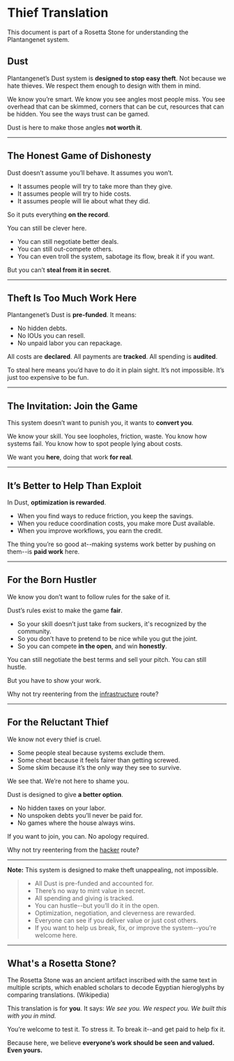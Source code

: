 # Thief Translation

This document is part of a Rosetta Stone for understanding the Plantangenet system.

## Dust

Plantangenet’s Dust system is **designed to stop easy theft**. Not because we hate thieves. We respect them enough to design with them in mind.

We know you’re smart. We know you see angles most people miss. You see overhead that can be skimmed, corners that can be cut, resources that can be hidden. You see the ways trust can be gamed.

Dust is here to make those angles **not worth it**.

---

## The Honest Game of Dishonesty

Dust doesn’t assume you’ll behave. It assumes you won’t.

* It assumes people will try to take more than they give.
* It assumes people will try to hide costs.
* It assumes people will lie about what they did.

So it puts everything **on the record**.

You can still be clever here.

* You can still negotiate better deals.
* You can still out-compete others.
* You can even troll the system, sabotage its flow, break it if you want.

But you can’t **steal from it in secret**.

---

## Theft Is Too Much Work Here

Plantangenet’s Dust is **pre-funded**. It means:

* No hidden debts.
* No IOUs you can resell.
* No unpaid labor you can repackage.

All costs are **declared**. All payments are **tracked**. All spending is **audited**.

To steal here means you’d have to do it in plain sight. It’s not impossible. It’s just too expensive to be fun.

---

## The Invitation: Join the Game

This system doesn’t want to punish you, it wants to **convert you**.

We know your skill.
You see loopholes, friction, waste.
You know how systems fail.
You know how to spot people lying about costs.

We want you **here**, doing that work **for real**.

---

## It’s Better to Help Than Exploit

In Dust, **optimization is rewarded**.

* When you find ways to reduce friction, you keep the savings.
* When you reduce coordination costs, you make more Dust available.
* When you improve workflows, you earn the credit.

The thing you’re so good at--making systems work better by pushing on them--is **paid work** here.

---

## For the Born Hustler

We know you don’t want to follow rules for the sake of it.

Dust’s rules exist to make the game **fair**.

* So your skill doesn’t just take from suckers, it's recognized by the community.
* So you don’t have to pretend to be nice while you gut the joint.
* So you can compete **in the open**, and win **honestly**.

You can still negotiate the best terms and sell your pitch. You can still hustle.

But you have to show your work.

Why not try reentering from the [infrastructure](../infrastructure/README.md) route?

---

## For the Reluctant Thief

We know not every thief is cruel.

* Some people steal because systems exclude them.
* Some cheat because it feels fairer than getting screwed.
* Some skim because it’s the only way they see to survive.

We see that. We’re not here to shame you.

Dust is designed to give **a better option**.

* No hidden taxes on your labor.
* No unspoken debts you’ll never be paid for.
* No games where the house always wins.

If you want to join, you can.
No apology required.

Why not try reentering from the [hacker](../hacker/README.md) route?

---

**Note:**
This system is designed to make theft unappealing, not impossible.

> * All Dust is pre-funded and accounted for.
> * There’s no way to mint value in secret.
> * All spending and giving is tracked.
> * You can hustle--but you’ll do it in the open.
> * Optimization, negotiation, and cleverness are rewarded.
> * Everyone can see if you deliver value or just cost others.
> * If you want to help us break, fix, or improve the system--you’re welcome here.

---

## What's a Rosetta Stone?

The Rosetta Stone was an ancient artifact inscribed with the same text in multiple scripts, which enabled scholars to decode Egyptian hieroglyphs by comparing translations. (Wikipedia)

This translation is for **you**. It says:
*We see you. We respect you. We built this with you in mind.*

You’re welcome to test it.
To stress it.
To break it--and get paid to help fix it.

Because here, we believe **everyone’s work should be seen and valued. Even yours.**
